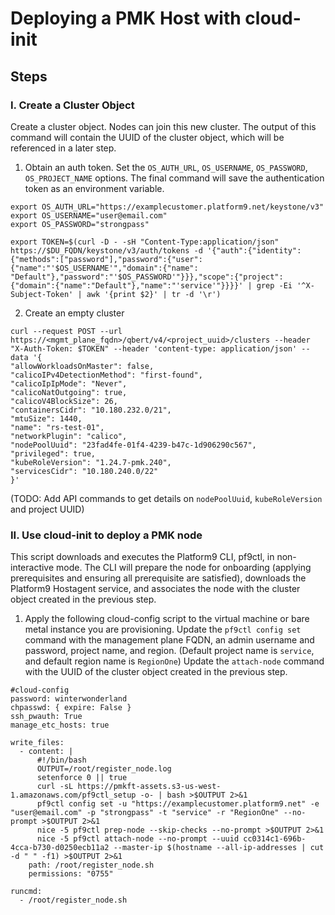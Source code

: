# Deploying a PMK Host with cloud-init

## Steps

### I. Create a Cluster Object 
Create a cluster object. Nodes can join this new cluster. The output of this command will contain the UUID of the cluster object, which will be referenced in a later step. 
1. Obtain an auth token. Set the `OS_AUTH_URL`, `OS_USERNAME`, `OS_PASSWORD`, `OS_PROJECT_NAME` options. The final command will save the authentication token as an environment variable.  
```
export OS_AUTH_URL="https://examplecustomer.platform9.net/keystone/v3"
export OS_USERNAME="user@email.com"
export OS_PASSWORD="strongpass"

export TOKEN=$(curl -D - -sH "Content-Type:application/json" https://$DU_FQDN/keystone/v3/auth/tokens -d '{"auth":{"identity":{"methods":["password"],"password":{"user":{"name":"'$OS_USERNAME'","domain":{"name": "Default"},"password":"'$OS_PASSWORD'"}}},"scope":{"project":{"domain":{"name":"Default"},"name":"'service'"}}}}' | grep -Ei '^X-Subject-Token' | awk '{print $2}' | tr -d '\r')
```
2. Create an empty cluster 
```
curl --request POST --url https://<mgmt_plane_fqdn>/qbert/v4/<project_uuid>/clusters --header "X-Auth-Token: $TOKEN" --header 'content-type: application/json' --data '{
"allowWorkloadsOnMaster": false,
"calicoIPv4DetectionMethod": "first-found",
"calicoIpIpMode": "Never",
"calicoNatOutgoing": true,
"calicoV4BlockSize": 26,
"containersCidr": "10.180.232.0/21",
"mtuSize": 1440,
"name": "rs-test-01",
"networkPlugin": "calico",
"nodePoolUuid": "23fad4fe-01f4-4239-b47c-1d906290c567",
"privileged": true,
"kubeRoleVersion": "1.24.7-pmk.240",
"servicesCidr": "10.180.240.0/22"
}'
```
(TODO: Add API commands to get details on `nodePoolUuid`, `kubeRoleVersion` and project UUID)
 

### II. Use cloud-init to deploy a PMK node
This script downloads and executes the Platform9 CLI, pf9ctl, in non-interactive mode. The CLI will prepare the node for onboarding (applying prerequisites and ensuring all prerequisite are satisfied), downloads the Platform9 Hostagent service, and associates the node with the cluster object created in the previous step. 

1. Apply the following cloud-config script to the virtual machine or bare metal instance you are provisioning. 
Update the `pf9ctl config set` command with the management plane FQDN, an admin username and password, project name, and region. (Default project name is `service`, and default region name is `RegionOne`)
Update the `attach-node` command with the UUID of the cluster object created in the previous step. 
```
#cloud-config
password: winterwonderland
chpasswd: { expire: False }
ssh_pwauth: True
manage_etc_hosts: true

write_files:
  - content: |
      #!/bin/bash
      OUTPUT=/root/register_node.log
      setenforce 0 || true
      curl -sL https://pmkft-assets.s3-us-west-1.amazonaws.com/pf9ctl_setup -o- | bash >$OUTPUT 2>&1
      pf9ctl config set -u "https://examplecustomer.platform9.net" -e "user@email.com" -p "strongpass" -t "service" -r "RegionOne" --no-prompt >$OUTPUT 2>&1
      nice -5 pf9ctl prep-node --skip-checks --no-prompt >$OUTPUT 2>&1
      nice -5 pf9ctl attach-node --no-prompt --uuid cc0314c1-696b-4cca-b730-d0250ecb11a2 --master-ip $(hostname --all-ip-addresses | cut -d " " -f1) >$OUTPUT 2>&1
    path: /root/register_node.sh
    permissions: "0755"

runcmd:
  - /root/register_node.sh
```
